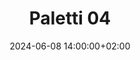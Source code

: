 ---
date: 2024-06-08 14:00:00+02:00
until: 2024-06-09 02:00:00+02:00
title: "Paletti 04"
status: "CONFIRMED"
shift_url: https://signup.com/go/fKCJxDK
place:
  name: "Institut für Architekturbezogene Kunst"
  address: "Bevenroder Str. 80, Braunschweig"
  description: "Das erste paletti in diesem Jahr ist zu Gast auf dem Gelände des Institut für Architekturbezogene Kunst im Querumer Forst."
  description_en: "This year's first paletti will be held on the grounds of the Institute of Architecture Related Art in Querumer Forst."
  coordinates: 52.31133, 10.56553
program:
  workshops:
    - start: 2024-06-08 14:00:00+02:00
      end: 2024-06-08 15:30:00+02:00
      name: "Awareness und Rassismusaufklärung"
      description: "In diesem Workshop von Andru geht es um Awareness und Rassismus.
      Andru ist Awareness Coach und Sprecher des Jugendparlaments in Salzgitter."
    - start: 2024-06-08 15:30:00+02:00
      end: 2024-06-08 17:00:00+02:00
      name: "Pflanzenfärben"
      description: "Hast du Lust Aquarellfarben auf Pflanzenbasis herzustellen und die Grundlagen der Aquarellmalerei zu lernen? Dann bist du bei diesem Workshop von Cindy gernau richtig!"
    - start: 2024-06-08 15:30:00+02:00
      end: 2024-06-08 17:00:00+02:00
      name: "Comic und Zine Workshop"
      description: "Wie lassen sich auf einfache Art Bild und Text zum Geschichtenerzählen verknüpfen?
        Was ist ein Zine und wie kann ein Zine aus einem Gedicht oder der Lieblings-Songzeile entstehen? Alles dies kannst du in diesem Workshop erkunden und ausprobieren. Im Workshop kannst du gemeinsam mit Cindy kleine Comic-Strips basteln. 
        Dafür brauchst du keine Vorerfahrungen. Komm vorbei!"
  music:
    - start: 2024-06-08 15:30:00+02:00
      end: 2023-06-08 17:00:00+02:00
      name: Raum3000
    - start: 2024-06-08 17:00:00+02:00
      end: 2023-06-08 18:30:00+02:00
      name: MariPosa
    - start: 2024-06-08 18:45:00+02:00
      end: 2023-06-08 20:15:00+02:00
      name: m.dynamite
    - start: 2024-06-08 20:15:00+02:00
      end: 2023-06-08 21:45:00+02:00
      name: "Schnellkochtopf: Not Cooked Yet"
    - start: 2024-06-08 21:45:00+02:00
      end: 2023-06-08 23:15:00+02:00
      name: "DJ Potzblitz"
    - start: 2024-06-08 23:15:00+02:00
      end: 2023-06-09 00:45:00+02:00
      name: "YummyBaby"
      description: "YummyBaby aus Hannover begeistert mit Gtech, Electro und Breakbeat. Ihre energetischen Sets bringen jede Tanzfläche zum Kochen."
    - start: 2024-06-08 00:45:00+02:00
      end: 2023-06-09 02:15:00+02:00
      name: "Molten Timbre"
      description: "Bereit für düsteren Peaktime Techno? DJ Molten Timbre bringt kraftvolle, hypnotische Beats auf die Bühne! Erlebe intensive Klänge und pulsierende Rhythmen, die die Tanzfläche zum Beben bringen."
---